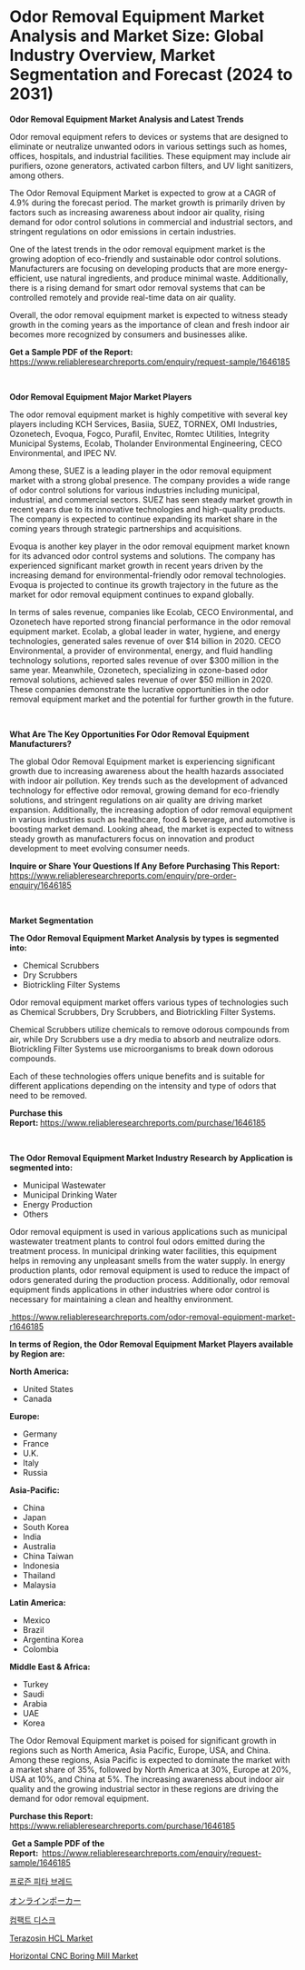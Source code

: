 <p><h1>Odor Removal Equipment Market Analysis and Market Size: Global Industry Overview, Market Segmentation and Forecast (2024 to 2031)</h1></p><p><strong>Odor Removal Equipment Market Analysis and Latest Trends</strong></p>
<p><p>Odor removal equipment refers to devices or systems that are designed to eliminate or neutralize unwanted odors in various settings such as homes, offices, hospitals, and industrial facilities. These equipment may include air purifiers, ozone generators, activated carbon filters, and UV light sanitizers, among others.</p><p>The Odor Removal Equipment Market is expected to grow at a CAGR of 4.9% during the forecast period. The market growth is primarily driven by factors such as increasing awareness about indoor air quality, rising demand for odor control solutions in commercial and industrial sectors, and stringent regulations on odor emissions in certain industries.</p><p>One of the latest trends in the odor removal equipment market is the growing adoption of eco-friendly and sustainable odor control solutions. Manufacturers are focusing on developing products that are more energy-efficient, use natural ingredients, and produce minimal waste. Additionally, there is a rising demand for smart odor removal systems that can be controlled remotely and provide real-time data on air quality.</p><p>Overall, the odor removal equipment market is expected to witness steady growth in the coming years as the importance of clean and fresh indoor air becomes more recognized by consumers and businesses alike.</p></p>
<p><strong>Get a Sample PDF of the Report:&nbsp;</strong> <a href="https://www.reliableresearchreports.com/enquiry/request-sample/1646185">https://www.reliableresearchreports.com/enquiry/request-sample/1646185</a></p>
<p>&nbsp;</p>
<p><strong>Odor Removal Equipment Major Market Players</strong></p>
<p><p>The odor removal equipment market is highly competitive with several key players including KCH Services, Basiia, SUEZ, TORNEX, OMI Industries, Ozonetech, Evoqua, Fogco, Purafil, Envitec, Romtec Utilities, Integrity Municipal Systems, Ecolab, Tholander Environmental Engineering, CECO Environmental, and IPEC NV.</p><p>Among these, SUEZ is a leading player in the odor removal equipment market with a strong global presence. The company provides a wide range of odor control solutions for various industries including municipal, industrial, and commercial sectors. SUEZ has seen steady market growth in recent years due to its innovative technologies and high-quality products. The company is expected to continue expanding its market share in the coming years through strategic partnerships and acquisitions.</p><p>Evoqua is another key player in the odor removal equipment market known for its advanced odor control systems and solutions. The company has experienced significant market growth in recent years driven by the increasing demand for environmental-friendly odor removal technologies. Evoqua is projected to continue its growth trajectory in the future as the market for odor removal equipment continues to expand globally.</p><p>In terms of sales revenue, companies like Ecolab, CECO Environmental, and Ozonetech have reported strong financial performance in the odor removal equipment market. Ecolab, a global leader in water, hygiene, and energy technologies, generated sales revenue of over $14 billion in 2020. CECO Environmental, a provider of environmental, energy, and fluid handling technology solutions, reported sales revenue of over $300 million in the same year. Meanwhile, Ozonetech, specializing in ozone-based odor removal solutions, achieved sales revenue of over $50 million in 2020. These companies demonstrate the lucrative opportunities in the odor removal equipment market and the potential for further growth in the future.</p></p>
<p>&nbsp;</p>
<p><strong>What Are The Key Opportunities For Odor Removal Equipment Manufacturers?</strong></p>
<p><p>The global Odor Removal Equipment market is experiencing significant growth due to increasing awareness about the health hazards associated with indoor air pollution. Key trends such as the development of advanced technology for effective odor removal, growing demand for eco-friendly solutions, and stringent regulations on air quality are driving market expansion. Additionally, the increasing adoption of odor removal equipment in various industries such as healthcare, food & beverage, and automotive is boosting market demand. Looking ahead, the market is expected to witness steady growth as manufacturers focus on innovation and product development to meet evolving consumer needs.</p></p>
<p><strong>Inquire or Share Your Questions If Any Before Purchasing This Report:</strong> <a href="https://www.reliableresearchreports.com/enquiry/pre-order-enquiry/1646185">https://www.reliableresearchreports.com/enquiry/pre-order-enquiry/1646185</a></p>
<p>&nbsp;</p>
<p><strong>Market Segmentation</strong></p>
<p><strong>The Odor Removal Equipment Market Analysis by types is segmented into:</strong></p>
<p><ul><li>Chemical Scrubbers</li><li>Dry Scrubbers</li><li>Biotrickling Filter Systems</li></ul></p>
<p><p>Odor removal equipment market offers various types of technologies such as Chemical Scrubbers, Dry Scrubbers, and Biotrickling Filter Systems. </p><p>Chemical Scrubbers utilize chemicals to remove odorous compounds from air, while Dry Scrubbers use a dry media to absorb and neutralize odors. Biotrickling Filter Systems use microorganisms to break down odorous compounds.</p><p>Each of these technologies offers unique benefits and is suitable for different applications depending on the intensity and type of odors that need to be removed.</p></p>
<p><strong>Purchase this Report:&nbsp;</strong><a href="https://www.reliableresearchreports.com/purchase/1646185">https://www.reliableresearchreports.com/purchase/1646185</a></p>
<p>&nbsp;</p>
<p><strong>The Odor Removal Equipment Market Industry Research by Application is segmented into:</strong></p>
<p><ul><li>Municipal Wastewater</li><li>Municipal Drinking Water</li><li>Energy Production</li><li>Others</li></ul></p>
<p><p>Odor removal equipment is used in various applications such as municipal wastewater treatment plants to control foul odors emitted during the treatment process. In municipal drinking water facilities, this equipment helps in removing any unpleasant smells from the water supply. In energy production plants, odor removal equipment is used to reduce the impact of odors generated during the production process. Additionally, odor removal equipment finds applications in other industries where odor control is necessary for maintaining a clean and healthy environment.</p></p>
<p><a href="https://www.reliableresearchreports.com/odor-removal-equipment-market-r1646185">&nbsp;https://www.reliableresearchreports.com/odor-removal-equipment-market-r1646185</a></p>
<p><strong>In terms of Region, the Odor Removal Equipment Market Players available by Region are:</strong></p>
<p>
    <p> <strong> North America: </strong>
        <ul>
            <li>United States</li>
            <li>Canada</li>
        </ul>
        </p> 
    <p> <strong> Europe: </strong>
        <ul>
            <li>Germany</li>
            <li>France</li>
            <li>U.K.</li>
            <li>Italy</li>
            <li>Russia</li>
        </ul>
        </p> 
    <p> <strong> Asia-Pacific: </strong>
        <ul>
            <li>China</li>
            <li>Japan</li>
            <li>South Korea</li>
            <li>India</li>
            <li>Australia</li>
            <li>China Taiwan</li>
            <li>Indonesia</li>
            <li>Thailand</li>
            <li>Malaysia</li>
        </ul>
        </p> 
    <p> <strong> Latin America: </strong>
        <ul>
            <li>Mexico</li>
            <li>Brazil</li>
            <li>Argentina Korea</li>
            <li>Colombia</li>
        </ul>
        </p> 
    <p> <strong> Middle East & Africa: </strong>
        <ul>
            <li>Turkey</li>
            <li>Saudi</li>
            <li>Arabia</li>
            <li>UAE</li>
            <li>Korea</li>
        </ul>
    </p>
    </p>
<p><p>The Odor Removal Equipment market is poised for significant growth in regions such as North America, Asia Pacific, Europe, USA, and China. Among these regions, Asia Pacific is expected to dominate the market with a market share of 35%, followed by North America at 30%, Europe at 20%, USA at 10%, and China at 5%. The increasing awareness about indoor air quality and the growing industrial sector in these regions are driving the demand for odor removal equipment.</p></p>
<p><strong>Purchase this Report: </strong><a href="https://www.reliableresearchreports.com/purchase/1646185">https://www.reliableresearchreports.com/purchase/1646185</a></p>
<p>&nbsp;<strong>Get a Sample PDF of the Report:&nbsp;&nbsp;</strong><a href="https://www.reliableresearchreports.com/enquiry/request-sample/1646185">https://www.reliableresearchreports.com/enquiry/request-sample/1646185</a></p>
<p><strong></strong></p>
<p><p><a href="https://medium.com/@georgebesoiu20221/%EB%83%89%EB%8F%99-%ED%94%BC%ED%83%80%EB%B9%B5-%EC%8B%9C%EC%9E%A5-%EA%B7%9C%EB%AA%A8-%EB%B0%8F-%EC%8B%9C%EC%9E%A5-%EB%8F%99%ED%96%A5-%EC%A0%84%EC%B2%B4-%EC%82%B0%EC%97%85-%EA%B0%9C%EC%9A%94-2024%EB%85%84%EB%B6%80%ED%84%B0-2031%EB%85%84%EA%B9%8C%EC%A7%80-a099b7c117ec">프로즌 피타 브레드</a></p><p><a href="https://github.com/lrlmopnhwd79300/Market-Research-Report-List-1/blob/main/332017538305.md">オンラインポーカー</a></p><p><a href="https://github.com/vs10l4sfg5c/Market-Research-Report-List-1/blob/main/357405834707.md">컴팩트 디스크</a></p><p><a href="https://issuu.com/reportprime-2/docs/terazosin-hcl-market-size-2030.pptx">Terazosin HCL Market</a></p><p><a href="https://github.com/peachesmcdowel1/Market-Research-Report-List-2/blob/main/horizontal-cnc-boring-mill-market.md">Horizontal CNC Boring Mill Market</a></p></p>